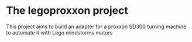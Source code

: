 # The legoproxxon project

This project aims to build an adapter for a proxxon SD300 turning machine
to automate it with Lego mindstorms motors
